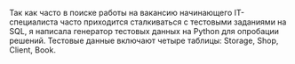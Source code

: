 Так как часто в поиске работы на вакансию начинающего IT-специалиста часто приходится сталкиваться с тестовыми заданиями на SQL, я написала генератор тестовых данных на  Python для опробации решений. 
Тестовые данные включают четыре таблицы: Storage, Shop, Client, Book.
